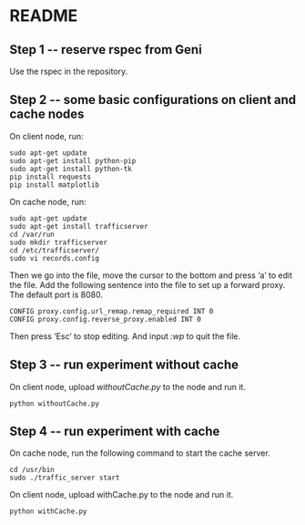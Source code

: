 README
=============================

Step 1 -- reserve rspec from Geni 
-----------------------------

Use the rspec in the repository.

Step 2 -- some basic configurations on client and cache nodes 
-----------------------------

On client node, run: 

    
    sudo apt-get update   
    sudo apt-get install python-pip   
    sudo apt-get install python-tk   
    pip install requests   
    pip install matplotlib

On cache node, run: 

    sudo apt-get update  
    sudo apt-get install trafficserver  
    cd /var/run  
    sudo mkdir trafficserver  
    cd /etc/trafficserver/  
    sudo vi records.config  

Then we go into the file, move the cursor to the bottom and press ‘a’ to 
edit the file. Add the following sentence into the file to set up a forward proxy.
The default port is 8080.

    CONFIG proxy.config.url_remap.remap_required INT 0
    CONFIG proxy.config.reverse_proxy.enabled INT 0

Then press ‘Esc’ to stop editing. And input _:wp_ to quit the file. 

Step 3 -- run experiment without cache 
---------------------------

On client node, upload _withoutCache.py_ to the node and run it.

    python withoutCache.py

Step 4 -- run experiment with cache 
---------------------------

On cache node, run the following command to start the cache server.

    cd /usr/bin
    sudo ./traffic_server start
 
On client node, upload withCache.py to the node and run it.

    python withCache.py
